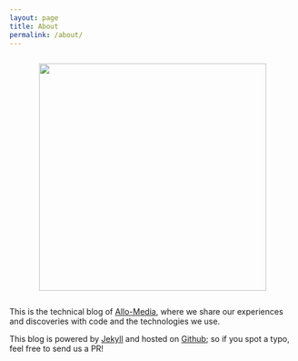 ```yaml
---
layout: page
title: About
permalink: /about/
---
```


<div style="text-align:center;margin: 2em 0">
  <img style="width: 400px" src="https://www.allo-media.net/assets/img/vitrine/logo.png">
</div>

This is the technical blog of [Allo-Media], where we share our experiences and discoveries with code and the technologies we use.

This blog is powered by [Jekyll] and hosted on [Github]; so if you spot a typo, feel free to send us a PR!

[Allo-Media]: https://www.allo-media.net/
[Github]: https://github.com/allo-media/tech-blog
[Jekyll]: https://jekyllrb.com/
